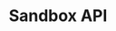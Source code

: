 ---
title: Sandbox API
description: Manage sandboxes for your organization.
openAPISpec: https://raw.githubusercontent.com/AdobeDocs/experience-platform-apis/main/src/swagger-specs/sandbox.yaml
--- 